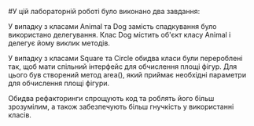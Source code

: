 #У цій лабораторній роботі було виконано два завдання:

У випадку з класами Animal та Dog замість спадкування було використано делегування. Клас Dog містить об'єкт класу Animal і делегує йому виклик методів.

У випадку з класами Square та Circle обидва класи були перероблені так, щоб мати спільний інтерфейс для обчислення площі фігур. Для цього був створений метод area(), який приймає необхідні параметри для обчислення площі фігури.

Обидва рефакторинги спрощують код та роблять його більш зрозумілим, а також забезпечують більш гнучкість у використанні класів.